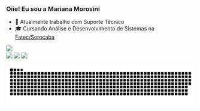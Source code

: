 ### Oiie! Eu sou a Mariana Morosini

- 🔭 Atualmente trabalho com Suporte Técnico
- 🎓 Cursando Análise e Desenvolvimento de Sistemas na [Fatec/Sorocaba](http://www.fatecsorocaba.edu.br/)

 <div>
  <a href="https://github.com/MarianaMorosini">
  <img height="180em" src="https://github-readme-stats.vercel.app/api?username=MarianaMorosini&show_icons=true&theme=dracula&include_all_commits=true&count_private=true"/>
</div>
  
<div>
   <a href="https://www.instagram.com/marianamorosini/" target="_blank"><img src="https://img.shields.io/badge/-Instagram-%23E4405F?style=for-the-badge&logo=instagram&logoColor=white" target="_blank"></a>
 	<a href="https://www.twitch.tv/marocasss" target="_blank"><img src="https://img.shields.io/badge/Twitch-9146FF?style=for-the-badge&logo=twitch&logoColor=white" target="_blank"></a>
  <a href="https://www.linkedin.com/in/mariana-morosini-0858b51a2/" target="_blank"><img src="https://img.shields.io/badge/-LinkedIn-%230077B5?style=for-the-badge&logo=linkedin&logoColor=white" target="_blank"></a>   
  
![Snake animation](https://github.com/MarianaMorosini/MarianaMorosini/blob/output/github-contribution-grid-snake.svg) 
</div>  
